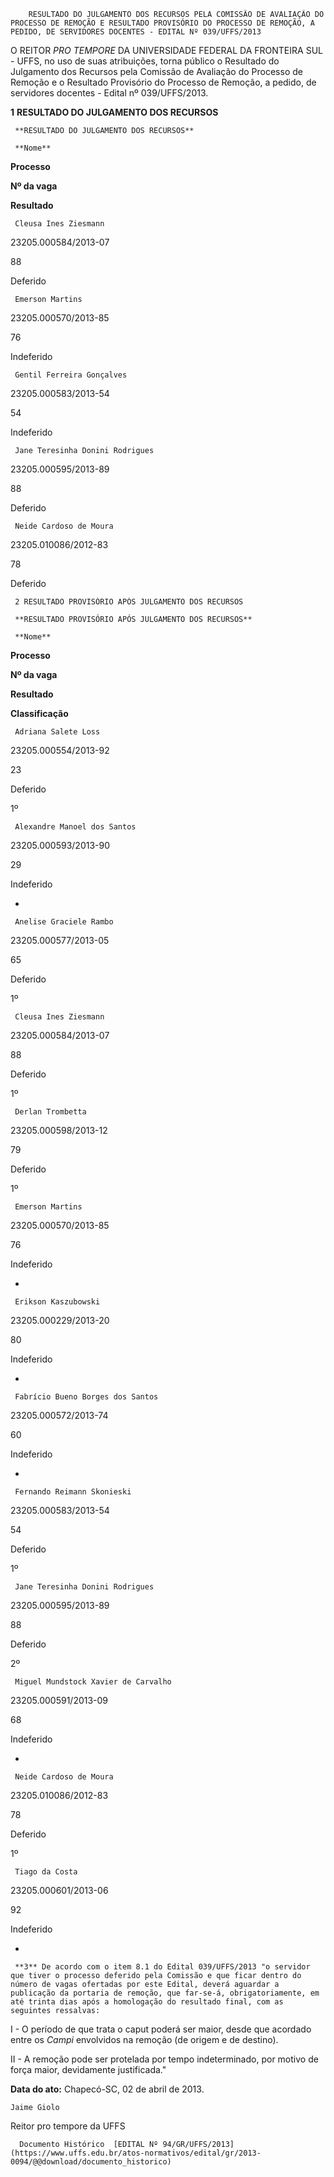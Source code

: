         RESULTADO DO JULGAMENTO DOS RECURSOS PELA COMISSÃO DE AVALIAÇÃO DO PROCESSO DE REMOÇÃO E RESULTADO PROVISÓRIO DO PROCESSO DE REMOÇÃO, A PEDIDO, DE SERVIDORES DOCENTES - EDITAL Nº 039/UFFS/2013  

O REITOR *PRO TEMPORE* DA UNIVERSIDADE FEDERAL DA FRONTEIRA SUL - UFFS, no uso de suas atribuições, torna público o Resultado do Julgamento dos Recursos pela Comissão de Avaliação do Processo de Remoção e o Resultado Provisório do Processo de Remoção, a pedido, de servidores docentes - Edital nº 039/UFFS/2013.

 **1** **RESULTADO DO JULGAMENTO DOS RECURSOS**

     **RESULTADO DO JULGAMENTO DOS RECURSOS**

     **Nome**

   **Processo**

   **Nº da vaga**

   **Resultado**

     Cleusa Ines Ziesmann

   23205.000584/2013-07

   88

   Deferido

     Emerson Martins

   23205.000570/2013-85

   76

   Indeferido

     Gentil Ferreira Gonçalves

   23205.000583/2013-54

   54

   Indeferido

     Jane Teresinha Donini Rodrigues

   23205.000595/2013-89

   88

   Deferido

     Neide Cardoso de Moura

   23205.010086/2012-83

   78

   Deferido

     2 RESULTADO PROVISÓRIO APÓS JULGAMENTO DOS RECURSOS

     **RESULTADO PROVISÓRIO APÓS JULGAMENTO DOS RECURSOS**

     **Nome**

   **Processo**

   **Nº da vaga**

   **Resultado**

   **Classificação**

     Adriana Salete Loss

   23205.000554/2013-92

   23

   Deferido

   1º

     Alexandre Manoel dos Santos

   23205.000593/2013-90

   29

   Indeferido

   -

     Anelise Graciele Rambo

   23205.000577/2013-05

   65

   Deferido

   1º

     Cleusa Ines Ziesmann

   23205.000584/2013-07

   88

   Deferido

   1º

     Derlan Trombetta

   23205.000598/2013-12

   79

   Deferido

   1º

     Emerson Martins

   23205.000570/2013-85

   76

   Indeferido

   -

     Erikson Kaszubowski

   23205.000229/2013-20

   80

   Indeferido

   -

     Fabrício Bueno Borges dos Santos

   23205.000572/2013-74

   60

   Indeferido

   -

     Fernando Reimann Skonieski

   23205.000583/2013-54

   54

   Deferido

   1º

     Jane Teresinha Donini Rodrigues

   23205.000595/2013-89

   88

   Deferido

   2º

     Miguel Mundstock Xavier de Carvalho

   23205.000591/2013-09

   68

   Indeferido

   -

     Neide Cardoso de Moura

   23205.010086/2012-83

   78

   Deferido

   1º

     Tiago da Costa

   23205.000601/2013-06

   92

   Indeferido

   -

     **3** De acordo com o item 8.1 do Edital 039/UFFS/2013 "o servidor que tiver o processo deferido pela Comissão e que ficar dentro do número de vagas ofertadas por este Edital, deverá aguardar a publicação da portaria de remoção, que far-se-á, obrigatoriamente, em até trinta dias após a homologação do resultado final, com as seguintes ressalvas:

 I - O período de que trata o caput poderá ser maior, desde que acordado entre os *Campi* envolvidos na remoção (de origem e de destino).

 II - A remoção pode ser protelada por tempo indeterminado, por motivo de força maior, devidamente justificada."

  

   **Data do ato:** Chapecó-SC, 02 de abril de 2013.   
 

    Jaime Giolo   
 Reitor pro tempore da UFFS 

      Documento Histórico  [EDITAL Nº 94/GR/UFFS/2013](https://www.uffs.edu.br/atos-normativos/edital/gr/2013-0094/@@download/documento_historico)     
      
